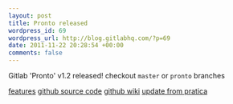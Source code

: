 ```yaml
--- 
layout: post
title: Pronto released
wordpress_id: 69
wordpress_url: http://blog.gitlabhq.com/?p=69
date: 2011-11-22 20:28:54 +00:00
comments: false
---
```

Gitlab 'Pronto' v1.2 released!
checkout <code>master</code> or <code>pronto</code> branches


<a href="/2011/11/17/features-for-pronto-v1-2-0" title="feature list">features</a>
<a href="https://github.com/gitlabhq/gitlabhq" title="github source code">github source code</a>
<a href="https://github.com/gitlabhq/gitlabhq/wiki" title="github wiki">github wiki</a>
<a href="https://github.com/gitlabhq/gitlabhq/wiki/From-pratica-to-pronto" title="update">update from pratica</a>



